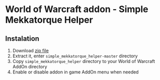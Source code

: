 # World of Warcraft addon - Simple Mekkatorque Helper
## Instalation
1) Download [zip file](https://github.com/piogrzej/simple_mekkatorque_helper/archive/master.zip)
2) Extract it, enter `simple_mekkatorque_helper-master` directory
3) Copy `simple_mekkatorque_helper` directory to your World of Warcraft AddOn directory
4) Enable or disable addon in game AddOn menu when needed

